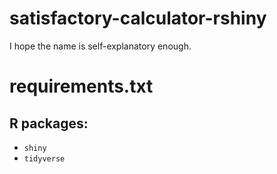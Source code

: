 # satisfactory-calculator-rshiny
I hope the name is self-explanatory enough.

# requirements.txt

## R packages:

* `shiny`
* `tidyverse`
